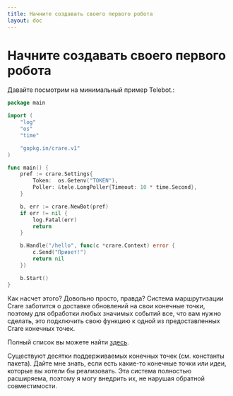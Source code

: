 ```yaml
---
title: Начните создавать своего первого робота
layout: doc
---
```


# Начните создавать своего первого робота
Давайте посмотрим на минимальный пример Telebot.:
```go
package main

import (
	"log"
	"os"
	"time"

	"gopkg.in/crare.v1"
)

func main() {
	pref := crare.Settings{
		Token:  os.Getenv("TOKEN"),
		Poller: &tele.LongPoller{Timeout: 10 * time.Second},
	}

	b, err := crare.NewBot(pref)
	if err != nil {
		log.Fatal(err)
		return
	}

	b.Handle("/hello", func(c *crare.Context) error {
		c.Send("Привет!")
		return nil
	})

	b.Start()
}

```
Как насчет этого? Довольно просто, правда? Система маршрутизации Crare заботится о доставке обновлений на свои конечные точки, поэтому для обработки любых значимых событий все, что вам нужно сделать, это подключить свою функцию к одной из предоставленных Crare конечных точек.

Полный список вы можете найти [здесь](https://godoc.org/gopkg.in/crare.in#pkg-constants).

Существуют десятки поддерживаемых конечных точек (см. константы пакета). Дайте мне знать, если есть какие-то конечные точки или идеи, которые вы хотели бы реализовать. Эта система полностью расширяема, поэтому я могу внедрить их, не нарушая обратной совместимости.